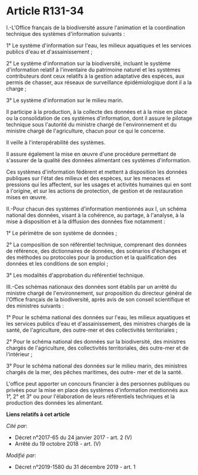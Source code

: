 # Article R131-34

I.-L'Office français de la biodiversité assure l'animation et la coordination technique des systèmes d'information suivants :

1° Le système d'information sur l'eau, les milieux aquatiques et les services publics d'eau et d'assainissement ;

2° Le système d'information sur la biodiversité, incluant le système d'information relatif à l'inventaire du patrimoine
naturel et les systèmes contributeurs dont ceux relatifs à la gestion adaptative des espèces, aux permis de chasser, aux
réseaux de surveillance épidémiologique dont il a la charge ;

3° Le système d'information sur le milieu marin.

Il participe à la production, à la collecte des données et à la mise en place ou la consolidation de ces systèmes
d'information, dont il assure le pilotage technique sous l'autorité du ministre chargé de l'environnement et du ministre
chargé de l'agriculture, chacun pour ce qui le concerne.

Il veille à l'interopérabilité des systèmes.

Il assure également la mise en œuvre d'une procédure permettant de s'assurer de la qualité des données alimentant ces
systèmes d'information.

Ces systèmes d'information fédèrent et mettent à disposition les données publiques sur l'état des milieux et des espèces, sur
les menaces et pressions qui les affectent, sur les usages et activités humaines qui en sont à l'origine, et sur les actions
de protection, de gestion et de restauration mises en œuvre.

II.-Pour chacun des systèmes d'information mentionnés aux I, un schéma national des données, visant à la cohérence, au
partage, à l'analyse, à la mise à disposition et à la diffusion des données fixe notamment :

1° Le périmètre de son système de données ;

2° La composition de son référentiel technique, comprenant des données de référence, des dictionnaires de données, des
scénarios d'échanges et des méthodes ou protocoles pour la production et la qualification des données et les conditions de
son emploi ;

3° Les modalités d'approbation du référentiel technique.

III.-Ces schémas nationaux des données sont établis par un arrêté du ministre chargé de l'environnement, sur proposition du
directeur général de l'Office français de la biodiversité, après avis de son conseil scientifique et des ministres suivants :

1° Pour le schéma national des données sur l'eau, les milieux aquatiques et les services publics d'eau et d'assainissement,
des ministres chargés de la santé, de l'agriculture, des outre-mer et des collectivités territoriales ;

2° Pour le schéma national des données sur la biodiversité, des ministres chargés de l'agriculture, des collectivités
territoriales, des outre-mer et de l'intérieur ;

3° Pour le schéma national des données sur le milieu marin, des ministres chargés de la mer, des pêches maritimes, des outre-
mer et de la santé.

L'office peut apporter un concours financier à des personnes publiques ou privées pour la mise en place des systèmes
d'information mentionnés aux 1°, 2° et 3° ou pour l'élaboration de leurs référentiels techniques et la production des données
les alimentant.

**Liens relatifs à cet article**

_Cité par_:

  - Décret n°2017-65 du 24 janvier 2017 - art. 2 (V)
  - Arrêté du 19 octobre 2018 - art. (V)

_Modifié par_:

  - Décret n°2019-1580 du 31 décembre 2019 - art. 1
